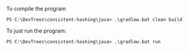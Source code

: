 To compile the program

```PS C:\DevTrees\consistent-hashing\java> .\gradlew.bat clean build```


To just run the program:

```PS C:\DevTrees\consistent-hashing\java> .\gradlew.bat run```

